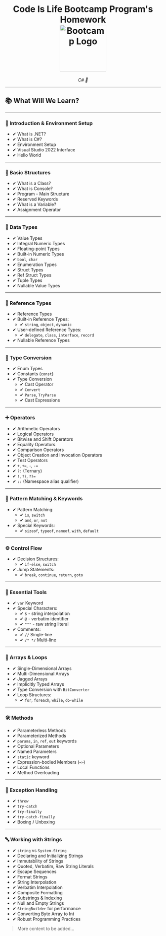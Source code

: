 <h1 align="center">
  Code Is Life Bootcamp Program's Homework
  <br/>
  <img src="https://yt3.googleusercontent.com/HRwK3NGrh1ITA3QutU1E3J8m7qPluPt9vU02JpkeOv0VyqpmLC1C0D8Vh95X1rRMe7vZnfDjaQ=s900-c-k-c0x00ffffff-no-rj" alt="Bootcamp Logo" width="150"/>
</h1>

<p align="center"><i> C# 🚀</i></p>

---

## 📚 What Will We Learn?

---

### 🚀 Introduction & Environment Setup

- ✔ What is .NET?
- ✔ What is C#?
- ✔ Environment Setup
- ✔ Visual Studio 2022 Interface
- ✔ Hello World

---

### 🧱 Basic Structures

- ✔ What is a Class?
- ✔ What is Console?
- ✔ Program - Main Structure
- ✔ Reserved Keywords
- ✔ What is a Variable?
- ✔ Assignment Operator

---

### 🧮 Data Types

- ✔ Value Types
- ✔ Integral Numeric Types
- ✔ Floating-point Types
- ✔ Built-in Numeric Types
- ✔ `bool`, `char`
- ✔ Enumeration Types
- ✔ Struct Types
- ✔ Ref Struct Types
- ✔ Tuple Types
- ✔ Nullable Value Types

---

### 🧠 Reference Types

- ✔ Reference Types
- ✔ Built-in Reference Types:
  - ✔ `string`, `object`, `dynamic`
- ✔ User-defined Reference Types:
  - ✔ `delegate`, `class`, `interface`, `record`
- ✔ Nullable Reference Types

---

### 📏 Type Conversion

- ✔ Enum Types
- ✔ Constants (`const`)
- ✔ Type Conversion
  - ✔ Cast Operator
  - ✔ `Convert`
  - ✔ `Parse`, `TryParse`
  - ✔ Cast Expressions

---

### ➕ Operators

- ✔ Arithmetic Operators
- ✔ Logical Operators
- ✔ Bitwise and Shift Operators
- ✔ Equality Operators
- ✔ Comparison Operators
- ✔ Object Creation and Invocation Operators
- ✔ Test Operators
- ✔ `+`, `+=`, `-`, `-=`
- ✔ `?:` (Ternary)
- ✔ `!`, `??`, `??=`
- ✔ `::` (Namespace alias qualifier)

---

### 🧩 Pattern Matching & Keywords

- ✔ Pattern Matching
  - ✔ `is`, `switch`
  - ✔ `and`, `or`, `not`
- ✔ Special Keywords:
  - ✔ `sizeof`, `typeof`, `nameof`, `with`, `default`

---

### ⚙️ Control Flow

- ✔ Decision Structures:
  - ✔ `if-else`, `switch`
- ✔ Jump Statements:
  - ✔ `break`, `continue`, `return`, `goto`

---

### 📝 Essential Tools

- ✔ `var` Keyword
- ✔ Special Characters:
  - ✔ `$` - string interpolation
  - ✔ `@` - verbatim identifier
  - ✔ `"""` - raw string literal
- ✔ Comments:
  - ✔ `//` Single-line
  - ✔ `/* */` Multi-line

---

### 📐 Arrays & Loops

- ✔ Single-Dimensional Arrays
- ✔ Multi-Dimensional Arrays
- ✔ Jagged Arrays
- ✔ Implicitly Typed Arrays
- ✔ Type Conversion with `BitConverter`
- ✔ Loop Structures:
  - ✔ `for`, `foreach`, `while`, `do-while`

---

### 🛠 Methods

- ✔ Parameterless Methods
- ✔ Parameterized Methods
- ✔ `params`, `in`, `ref`, `out` keywords
- ✔ Optional Parameters
- ✔ Named Parameters
- ✔ `static` keyword
- ✔ Expression-bodied Members (`=>`)
- ✔ Local Functions
- ✔ Method Overloading

---

### 🧯 Exception Handling

- ✔ `throw`
- ✔ `try-catch`
- ✔ `try-finally`
- ✔ `try-catch-finally`
- ✔ Boxing / Unboxing

---

### 🔤 Working with Strings

- ✔ `string` vs `System.String`
- ✔ Declaring and Initializing Strings
- ✔ Immutability of Strings
- ✔ Quoted, Verbatim, Raw String Literals
- ✔ Escape Sequences
- ✔ Format Strings
- ✔ String Interpolation
- ✔ Verbatim Interpolation
- ✔ Composite Formatting
- ✔ Substrings & Indexing
- ✔ Null and Empty Strings
- ✔ `StringBuilder` for performance
- ✔ Converting Byte Array to Int
- ✔ Robust Programming Practices

> More content to be added...



